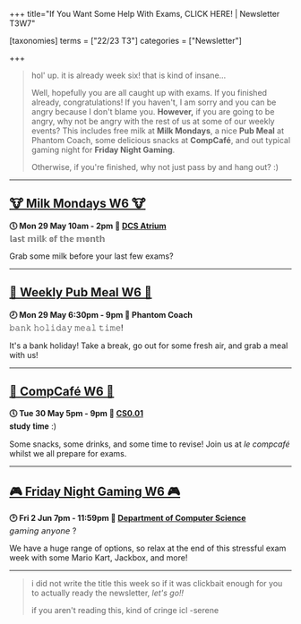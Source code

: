 +++
title="If You Want Some Help With Exams, CLICK HERE! | Newsletter T3W7"

[taxonomies]
terms = ["22/23 T3"]
categories = ["Newsletter"]

+++
> hol' up. it is already week six! that is kind of insane...
> 
> Well, hopefully you are all caught up with exams. If you finished already, congratulations! If you haven't, I am sorry and you can be angry because I don't blame you. **However,** if you are going to be angry, why not be angry with the rest of us at some of our weekly events? This includes free milk at **Milk Mondays**, a nice **Pub Meal** at Phantom Coach, some delicious snacks at **CompCafé**, and out typical gaming night for **Friday Night Gaming**. 
> 
> Otherwise, if you're finished, why not just pass by and hang out? :)

***

## **[🐮 Milk Mondays W6 🐮](https://uwcs.co.uk/events/mm-22t3w6/)**
**🕔 Mon 29 May 10am - 2pm  📍 [DCS Atrium](https://campus.warwick.ac.uk/?cmsid=14)**  
𝕝𝕒𝕤𝕥 𝕞𝕚𝕝𝕜 𝕠𝕗 𝕥𝕙𝕖 𝕞𝕠𝕟𝕥𝕙

Grab some milk before your last few exams?
***

## **[🍛 Weekly Pub Meal W6 🍛](https://uwcs.co.uk/events/pub-meal-22t3w6)**
**🕗 Mon 29 May 6:30pm - 9pm  📍 Phantom Coach**  
𝚋𝚊𝚗𝚔 𝚑𝚘𝚕𝚒𝚍𝚊𝚢 𝚖𝚎𝚊𝚕 𝚝𝚒𝚖𝚎!

It's a bank holiday! Take a break, go out for some fresh air, and grab a meal with us!
***

## **[🍩 CompCafé W6 🍩](https://uwcs.co.uk/events/compcafe-22t3w6/)**
**🕔 Tue 30 May 5pm - 9pm  📍 [CS0.01](https://campus.warwick.ac.uk/?cmsid=1557)**  
𝐬𝐭𝐮𝐝𝐲 𝐭𝐢𝐦𝐞 :)

Some snacks, some drinks, and some time to revise! Join us at *le compcafé* whilst we all prepare for exams.
***

## **[🎮 Friday Night Gaming W6 🎮](https://uwcs.co.uk/events/fng-22t3w6/)**
**🕑 Fri 2 Jun 7pm - 11:59pm  📍 [Department of Computer Science](https://campus.warwick.ac.uk/?cmsid=14)**  
𝘨𝘢𝘮𝘪𝘯𝘨 𝘢𝘯𝘺𝘰𝘯𝘦 ?

We have a huge range of options, so relax at the end of this stressful exam week with some Mario Kart, Jackbox, and more!
***

> i did not write the title this week so if it was clickbait enough for you to actually ready the newsletter, *let's go!!*
> 
> if you aren't reading this, kind of cringe icl -serene